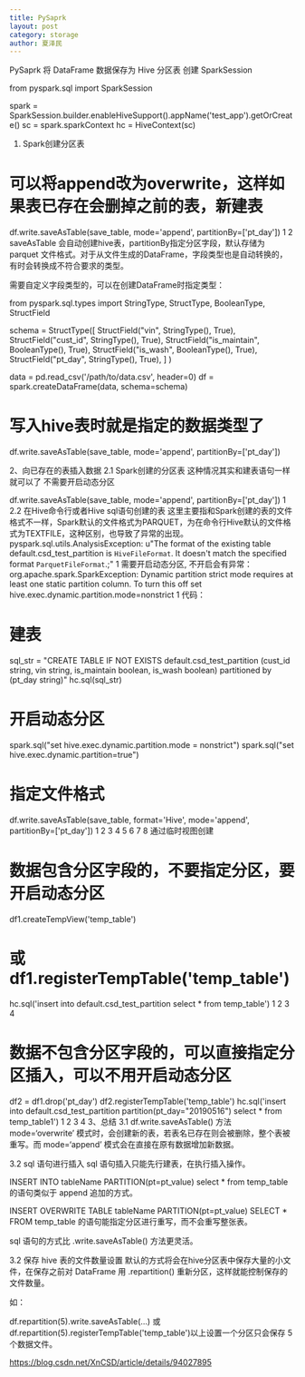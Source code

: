 ```yaml
---
title: PySaprk
layout: post
category: storage
author: 夏泽民
---
```

PySaprk 将 DataFrame 数据保存为 Hive 分区表
创建 SparkSession

from pyspark.sql import SparkSession

spark = SparkSession.builder.enableHiveSupport().appName('test_app').getOrCreate()
sc = spark.sparkContext
hc = HiveContext(sc)
<!-- more -->
1. Spark创建分区表
# 可以将append改为overwrite，这样如果表已存在会删掉之前的表，新建表
df.write.saveAsTable(save_table, mode='append', partitionBy=['pt_day'])
1
2
saveAsTable 会自动创建hive表，partitionBy指定分区字段，默认存储为 parquet 文件格式。对于从文件生成的DataFrame，字段类型也是自动转换的，有时会转换成不符合要求的类型。

需要自定义字段类型的，可以在创建DataFrame时指定类型：

from pyspark.sql.types import StringType, StructType, BooleanType, StructField

schema = StructType([
    StructField("vin", StringType(), True),
    StructField("cust_id", StringType(), True),
    StructField("is_maintain", BooleanType(), True),
    StructField("is_wash", BooleanType(), True),
    StructField("pt_day", StringType(), True),
]
)

data = pd.read_csv('/path/to/data.csv', header=0)
df = spark.createDataFrame(data, schema=schema)
# 写入hive表时就是指定的数据类型了
df.write.saveAsTable(save_table, mode='append', partitionBy=['pt_day'])

2、向已存在的表插入数据
2.1 Spark创建的分区表
这种情况其实和建表语句一样就可以了
不需要开启动态分区

df.write.saveAsTable(save_table, mode='append', partitionBy=['pt_day'])
1
2.2 在Hive命令行或者Hive sql语句创建的表
这里主要指和Spark创建的表的文件格式不一样，Spark默认的文件格式为PARQUET，为在命令行Hive默认的文件格式为TEXTFILE，这种区别，也导致了异常的出现。
pyspark.sql.utils.AnalysisException: u"The format of the existing table default.csd_test_partition is `HiveFileFormat`. It doesn't match the specified format `ParquetFileFormat`.;"
1
需要开启动态分区, 不开启会有异常：
org.apache.spark.SparkException: Dynamic partition strict mode requires at least one static partition column. To turn this off set hive.exec.dynamic.partition.mode=nonstrict
1
代码：

# 建表
sql_str = "CREATE TABLE IF NOT EXISTS default.csd_test_partition (cust_id string, vin string, is_maintain boolean, is_wash boolean) partitioned by (pt_day string)"
hc.sql(sql_str) 
# 开启动态分区
spark.sql("set hive.exec.dynamic.partition.mode = nonstrict")
spark.sql("set hive.exec.dynamic.partition=true")
# 指定文件格式
df.write.saveAsTable(save_table, format='Hive', mode='append', partitionBy=['pt_day'])
1
2
3
4
5
6
7
8
通过临时视图创建

# 数据包含分区字段的，不要指定分区，要开启动态分区
df1.createTempView('temp_table')
# 或 df1.registerTempTable('temp_table')
hc.sql('insert into default.csd_test_partition select * from temp_table')
1
2
3
4
# 数据不包含分区字段的，可以直接指定分区插入，可以不用开启动态分区
df2 = df1.drop('pt_day')
df2.registerTempTable('temp_table')
hc.sql('insert into default.csd_test_partition partition(pt_day="20190516") select * from temp_table1')
1
2
3
4
3、总结
3.1 df.write.saveAsTable() 方法
mode=‘overwrite’ 模式时，会创建新的表，若表名已存在则会被删除，整个表被重写。而 mode=‘append’ 模式会在直接在原有数据增加新数据。

3.2 sql 语句进行插入
sql 语句插入只能先行建表，在执行插入操作。

INSERT INTO tableName PARTITION(pt=pt_value) select * from temp_table 的语句类似于 append 追加的方式。

INSERT OVERWRITE TABLE tableName PARTITION(pt=pt_value) SELECT * FROM temp_table 的语句能指定分区进行重写，而不会重写整张表。

sql 语句的方式比 .write.saveAsTable() 方法更灵活。

3.2 保存 hive 表的文件数量设置
默认的方式将会在hive分区表中保存大量的小文件，在保存之前对 DataFrame 用 .repartition() 重新分区，这样就能控制保存的文件数量。

如：

df.repartition(5).write.saveAsTable(...)
或
df.repartition(5).registerTempTable('temp_table')以上设置一个分区只会保存 5 个数据文件。

https://blog.csdn.net/XnCSD/article/details/94027895
